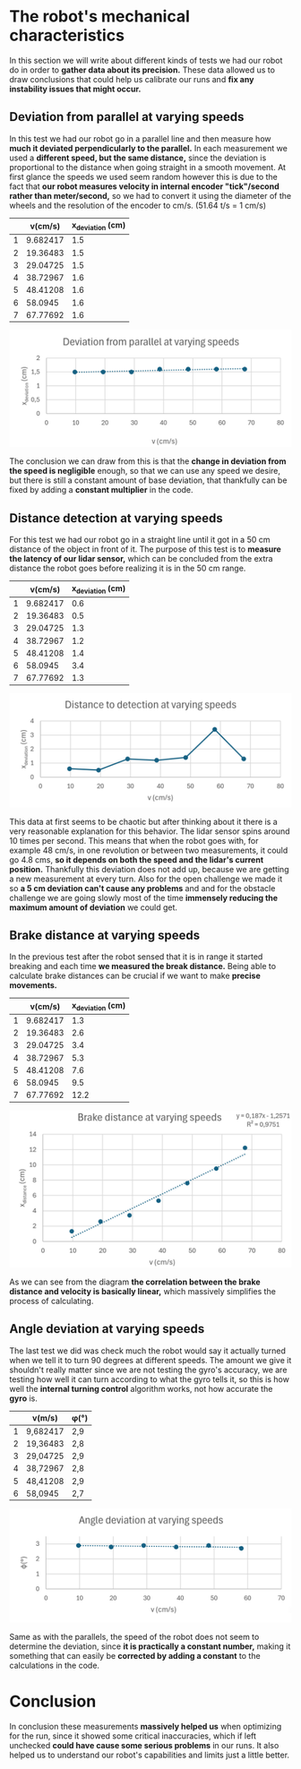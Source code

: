 # The robot's mechanical characteristics

In this section we will write about different kinds of tests we had our robot do in order to **gather data about its precision.** These data allowed us to draw conclusions that could help us calibrate our runs and **fix any instability issues that might occur.**

## Deviation from parallel at varying speeds

In this test we had our robot go in a parallel line and then measure how **much it deviated perpendicularly to the parallel.**
In each measurement we used a **different speed, but the same distance,** since the deviation is proportional to the distance when going straight in a smooth movement. At first glance the speeds we used seem random however this is due to the fact that **our robot measures velocity in internal encoder "tick"/second rather than meter/second,** so we had to convert it using the diameter of the wheels and the resolution of the encoder to cm/s. (51.64 t/s = 1 cm/s)


|   | v(cm/s)   | x<sub>deviation </sub>(cm)|
| - | --------- | ------------------------- |
| 1 | 9.682417  | 1.5                       |
| 2 | 19.36483  | 1.5                       |
| 3 | 29.04725  | 1.5                       |
| 4 | 38.72967  | 1.6                       |
| 5 | 48.41208  | 1.6                       |
| 6 | 58.0945   | 1.6                       |
| 7 | 67.77692  | 1.6                       |

![parallel](parallel.webp)

The conclusion we can draw from this is that the **change in deviation from the speed is negligible** enough, so that we can use any speed we desire, but there is still a constant amount of base deviation, that thankfully can be fixed by adding a **constant multiplier** in the code.

## Distance detection at varying speeds

For this test we had our robot go in a straight line until it got in a 50 cm distance of the object in front of it. The purpose of this test is to **measure the latency of our lidar sensor,** which can be concluded from the extra distance the robot goes before realizing it is in the 50 cm range.

|   | v(cm/s)   | x<sub>deviation </sub>(cm)|
| - | --------- | ------------------------- |
| 1 | 9.682417  | 0.6                       |
| 2 | 19.36483  | 0.5                       |
| 3 | 29.04725  | 1.3                       |
| 4 | 38.72967  | 1.2                       |
| 5 | 48.41208  | 1.4                       |
| 6 | 58.0945   | 3.4                       |
| 7 | 67.77692  | 1.3                       |

![distance](distance.webp)

This data at first seems to be chaotic but after thinking about it there is a very reasonable explanation for this behavior. The lidar sensor spins around 10 times per second. This means that when the robot goes with, for example 48 cm/s, in one revolution or between two measurements, it could go 4.8 cms, **so it depends on both the speed and the lidar's current position.** Thankfully this deviation does not add up, because we are getting a new measurement at every turn. Also for the open challenge we made it so **a 5 cm deviation can't cause any problems** and and for the obstacle challenge we are going slowly most of the time **immensely reducing the maximum amount of deviation** we could get.

## Brake distance at varying speeds

In the previous test after the robot sensed that it is in range it started breaking and each time **we measured the break distance.** Being able to calculate brake distances can be crucial if we want to make **precise movements.** 

|   | v(cm/s)   | x<sub>deviation </sub>(cm)|
| - | --------- | ------------------------- |
| 1 | 9.682417  | 1.3                       |
| 2 | 19.36483  | 2.6                       |
| 3 | 29.04725  | 3.4                       |
| 4 | 38.72967  | 5.3                       |
| 5 | 48.41208  | 7.6                       |
| 6 | 58.0945   | 9.5                       |
| 7 | 67.77692  | 12.2                      |

![distance](break.webp)

As we can see from the diagram **the correlation between the brake distance and velocity is basically linear,** which massively simplifies the process of calculating.

## Angle deviation at varying speeds

The last test we did was check much the robot would say it actually turned when we tell it to turn 90 degrees at different speeds. The amount we give it shouldn't really matter since we are not testing the gyro's accuracy, we are testing how well it can turn according to what the gyro tells it, so this is how well the **internal turning control** algorithm works, not how accurate the **gyro** is.

|   | v(m/s)   | φ(°) |
| - | -------- | ---- |
| 1 | 9,682417 | 2,9  |
| 2 | 19,36483 | 2,8  |
| 3 | 29,04725 | 2,9  |
| 4 | 38,72967 | 2,8  |
| 5 | 48,41208 | 2,9  |
| 6 | 58,0945  | 2,7  |

![parallel](angle.webp)

Same as with the parallels, the speed of the robot does not seem to determine the deviation, since **it is practically a constant number,** making it something that can easily be **corrected by adding a constant** to the calculations in the code.

# Conclusion

In conclusion these measurements **massively helped us** when optimizing for the run, since it showed some critical inaccuracies, which if left unchecked **could have cause some serious problems** in our runs. It also helped us to understand our robot's capabilities and limits just a little better.
